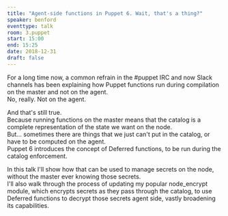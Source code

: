 ```yaml
---
title: "Agent-side functions in Puppet 6. Wait, that's a thing?"
speaker: benford
eventtype: talk
room: 3.puppet
start: 15:00
end: 15:25
date: 2018-12-31
draft: false
---
```


For a long time now, a common refrain in the #puppet IRC and now Slack channels has been explaining
how Puppet functions run during compilation on the master and not on the agent.  
No, really. Not on the agent.  

And that's still true.  
Because running functions on the master means that the catalog is a complete representation of the state we want on the node.  
But... sometimes there are things that we just can't put in the catalog, or have to be computed on the agent.  
Puppet 6 introduces the concept of Deferred functions, to be run during the catalog enforcement.  

In this talk I'll show how that can be used to manage secrets on the node, without the master ever knowing those secrets.  
I'll also walk through the process of updating my popular node_encrypt module, which encrypts secrets as they pass through the catalog,
to use Deferred functions to decrypt those secrets agent side, vastly broadening its capabilities.  

